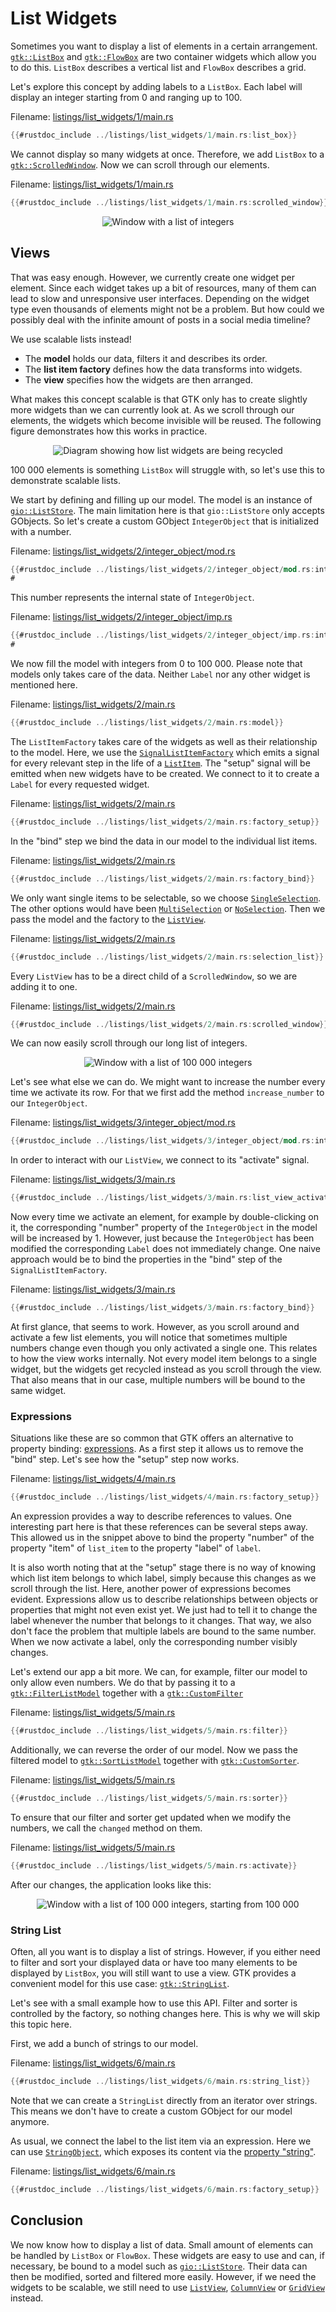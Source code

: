 # List Widgets

Sometimes you want to display a list of elements in a certain arrangement.
[`gtk::ListBox`](https://gtk-rs.org/gtk4-rs/stable/latest/docs/gtk4/struct.ListBox.html) and [`gtk::FlowBox`](https://gtk-rs.org/gtk4-rs/stable/latest/docs/gtk4/struct.FlowBox.html) are two container widgets which allow you to do this.
`ListBox` describes a vertical list and `FlowBox` describes a grid.

Let's explore this concept by adding labels to a `ListBox`.
Each label will display an integer starting from 0 and ranging up to 100.  

Filename: <a class=file-link href="https://github.com/gtk-rs/gtk4-rs/blob/main/book/listings/list_widgets/1/main.rs">listings/list_widgets/1/main.rs</a>

```rust
{{#rustdoc_include ../listings/list_widgets/1/main.rs:list_box}}
```

We cannot display so many widgets at once.
Therefore, we add `ListBox` to a [`gtk::ScrolledWindow`](https://gtk-rs.org/gtk4-rs/stable/latest/docs/gtk4/struct.ScrolledWindow.html).
Now we can scroll through our elements.

Filename: <a class=file-link href="https://github.com/gtk-rs/gtk4-rs/blob/main/book/listings/list_widgets/1/main.rs">listings/list_widgets/1/main.rs</a>

```rust
{{#rustdoc_include ../listings/list_widgets/1/main.rs:scrolled_window}}
```

<div style="text-align:center"><img src="img/lists_list_box.png" alt="Window with a list of integers"/></div>

## Views

That was easy enough.
However, we currently create one widget per element.
Since each widget takes up a bit of resources, many of them can lead to slow and unresponsive user interfaces.
Depending on the widget type even thousands of elements might not be a problem.
But how could we possibly deal with the infinite amount of posts in a social media timeline?

We use scalable lists instead!

- The **model** holds our data, filters it and describes its order.
- The **list item factory** defines how the data transforms into widgets.
- The **view** specifies how the widgets are then arranged.

What makes this concept scalable is that GTK only has to create slightly more widgets than we can currently look at.
As we scroll through our elements, the widgets which become invisible will be reused.
The following figure demonstrates how this works in practice.

<div style="text-align:center"><img src="img/scalable_lists_concept.png" alt="Diagram showing how list widgets are being recycled"/></div>

100 000 elements is something `ListBox` will struggle with, so let's use this to demonstrate scalable lists.

We start by defining and filling up our model.
The model is an instance of [`gio::ListStore`](https://gtk-rs.org/gtk-rs-core/stable/latest/docs/gio/struct.ListStore.html).
The main limitation here is that `gio::ListStore` only accepts GObjects.
So let's create a custom GObject `IntegerObject` that is initialized with a number.

Filename: <a class=file-link href="https://github.com/gtk-rs/gtk4-rs/blob/main/book/listings/list_widgets/2/integer_object/mod.rs">listings/list_widgets/2/integer_object/mod.rs</a>

```rust
{{#rustdoc_include ../listings/list_widgets/2/integer_object/mod.rs:integer_object}}
#
```

This number represents the internal state of `IntegerObject`.

Filename: <a class=file-link href="https://github.com/gtk-rs/gtk4-rs/blob/main/book/listings/list_widgets/2/integer_object/imp.rs">listings/list_widgets/2/integer_object/imp.rs</a>

```rust
{{#rustdoc_include ../listings/list_widgets/2/integer_object/imp.rs:integer_object}}
#
```

We now fill the model with integers from 0 to 100 000.
Please note that models only takes care of the data.
Neither `Label` nor any other widget is mentioned here.

Filename: <a class=file-link href="https://github.com/gtk-rs/gtk4-rs/blob/main/book/listings/list_widgets/2/main.rs">listings/list_widgets/2/main.rs</a>

```rust
{{#rustdoc_include ../listings/list_widgets/2/main.rs:model}}
```

The `ListItemFactory` takes care of the widgets as well as their relationship to the model.
Here, we use the [`SignalListItemFactory`](https://gtk-rs.org/gtk4-rs/stable/latest/docs/gtk4/struct.SignalListItemFactory.html) which emits a signal for every relevant step in the life of a [`ListItem`](https://gtk-rs.org/gtk4-rs/stable/latest/docs/gtk4/struct.ListItem.html).
The "setup" signal will be emitted when new widgets have to be created.
We connect to it to create a `Label` for every requested widget.

Filename: <a class=file-link href="https://github.com/gtk-rs/gtk4-rs/blob/main/book/listings/list_widgets/2/main.rs">listings/list_widgets/2/main.rs</a>

```rust
{{#rustdoc_include ../listings/list_widgets/2/main.rs:factory_setup}}
```

In the "bind" step we bind the data in our model to the individual list items.

Filename: <a class=file-link href="https://github.com/gtk-rs/gtk4-rs/blob/main/book/listings/list_widgets/2/main.rs">listings/list_widgets/2/main.rs</a>

```rust
{{#rustdoc_include ../listings/list_widgets/2/main.rs:factory_bind}}
```

We only want single items to be selectable, so we choose [`SingleSelection`](https://gtk-rs.org/gtk4-rs/stable/latest/docs/gtk4/struct.SingleSelection.html).
The other options would have been [`MultiSelection`](https://gtk-rs.org/gtk4-rs/stable/latest/docs/gtk4/struct.MultiSelection.html) or [`NoSelection`](https://gtk-rs.org/gtk4-rs/stable/latest/docs/gtk4/struct.NoSelection.html).
Then we pass the model and the factory to the [`ListView`](https://gtk-rs.org/gtk4-rs/stable/latest/docs/gtk4/struct.ListView.html).

Filename: <a class=file-link href="https://github.com/gtk-rs/gtk4-rs/blob/main/book/listings/list_widgets/2/main.rs">listings/list_widgets/2/main.rs</a>

```rust
{{#rustdoc_include ../listings/list_widgets/2/main.rs:selection_list}}
```

Every `ListView` has to be a direct child of a `ScrolledWindow`, so we are adding it to one.

Filename: <a class=file-link href="https://github.com/gtk-rs/gtk4-rs/blob/main/book/listings/list_widgets/2/main.rs">listings/list_widgets/2/main.rs</a>

```rust
{{#rustdoc_include ../listings/list_widgets/2/main.rs:scrolled_window}}
```

We can now easily scroll through our long list of integers.

<div style="text-align:center"><img src="img/lists_list_view_1.png" alt="Window with a list of 100 000 integers"/></div>

Let's see what else we can do.
We might want to increase the number every time we activate its row.
For that we first add the method `increase_number` to our `IntegerObject`.

Filename: <a class=file-link href="https://github.com/gtk-rs/gtk4-rs/blob/main/book/listings/list_widgets/3/integer_object/mod.rs">listings/list_widgets/3/integer_object/mod.rs</a>

```rust
{{#rustdoc_include ../listings/list_widgets/3/integer_object/mod.rs:integer_object}}
```

In order to interact with our `ListView`, we connect to its "activate" signal.

Filename: <a class=file-link href="https://github.com/gtk-rs/gtk4-rs/blob/main/book/listings/list_widgets/3/main.rs">listings/list_widgets/3/main.rs</a>

```rust
{{#rustdoc_include ../listings/list_widgets/3/main.rs:list_view_activate}}
```

Now every time we activate an element, for example by double-clicking on it,
the corresponding "number" property of the `IntegerObject` in the model will be increased by 1.
However, just because the `IntegerObject` has been modified the corresponding `Label` does not immediately change.
One naive approach would be to bind the properties in the "bind" step of the `SignalListItemFactory`.

Filename: <a class=file-link href="https://github.com/gtk-rs/gtk4-rs/blob/main/book/listings/list_widgets/3/main.rs">listings/list_widgets/3/main.rs</a>

```rust
{{#rustdoc_include ../listings/list_widgets/3/main.rs:factory_bind}}
```

At first glance, that seems to work.
However, as you scroll around and activate a few list elements,
you will notice that sometimes multiple numbers change even though you only activated a single one.
This relates to how the view works internally.
Not every model item belongs to a single widget, but the widgets get recycled instead as you scroll through the view.
That also means that in our case, multiple numbers will be bound to the same widget.

### Expressions

Situations like these are so common that GTK offers an alternative to property binding: [expressions](https://gtk-rs.org/gtk4-rs/stable/latest/docs/gtk4/struct.Expression.html).
As a first step it allows us to remove the "bind" step.
Let's see how the "setup" step now works.

Filename: <a class=file-link href="https://github.com/gtk-rs/gtk4-rs/blob/main/book/listings/list_widgets/4/main.rs">listings/list_widgets/4/main.rs</a>

```rust
{{#rustdoc_include ../listings/list_widgets/4/main.rs:factory_setup}}
```

An expression provides a way to describe references to values.
One interesting part here is that these references can be several steps away.
This allowed us in the snippet above to bind the property "number" of the property "item" of `list_item` to the property "label" of `label`.

It is also worth noting that at the "setup" stage there is no way of knowing which list item belongs to which label, simply because this changes as we scroll through the list.
Here, another power of expressions becomes evident.
Expressions allow us to describe relationships between objects or properties that might not even exist yet.
We just had to tell it to change the label whenever the number that belongs to it changes.
That way, we also don't face the problem that multiple labels are bound to the same number.
When we now activate a label, only the corresponding number visibly changes.

Let's extend our app a bit more.
We can, for example, filter our model to only allow even numbers.
We do that by passing it to a [`gtk::FilterListModel`](https://gtk-rs.org/gtk4-rs/stable/latest/docs/gtk4/struct.FilterListModel.html) together with a [`gtk::CustomFilter`](https://gtk-rs.org/gtk4-rs/stable/latest/docs/gtk4/struct.CustomFilter.html) 

Filename: <a class=file-link href="https://github.com/gtk-rs/gtk4-rs/blob/main/book/listings/list_widgets/5/main.rs">listings/list_widgets/5/main.rs</a>

```rust
{{#rustdoc_include ../listings/list_widgets/5/main.rs:filter}}
```

Additionally, we can reverse the order of our model.
Now we pass the filtered model to [`gtk::SortListModel`](https://gtk-rs.org/gtk4-rs/stable/latest/docs/gtk4/struct.SortListModel.html) together with [`gtk::CustomSorter`](https://gtk-rs.org/gtk4-rs/stable/latest/docs/gtk4/struct.CustomSorter.html).

Filename: <a class=file-link href="https://github.com/gtk-rs/gtk4-rs/blob/main/book/listings/list_widgets/5/main.rs">listings/list_widgets/5/main.rs</a>

```rust
{{#rustdoc_include ../listings/list_widgets/5/main.rs:sorter}}
```

To ensure that our filter and sorter get updated when we modify the numbers, we call the `changed` method on them.

Filename: <a class=file-link href="https://github.com/gtk-rs/gtk4-rs/blob/main/book/listings/list_widgets/5/main.rs">listings/list_widgets/5/main.rs</a>

```rust
{{#rustdoc_include ../listings/list_widgets/5/main.rs:activate}}
```

After our changes, the application looks like this:

<div style="text-align:center"><img src="img/lists_list_view_2.png" alt="Window with a list of 100 000 integers, starting from 100 000"/></div>

### String List

Often, all you want is to display a list of strings.
However, if you either need to filter and sort your displayed data or have too many elements to be displayed by `ListBox`, you will still want to use a view.
GTK provides a convenient model for this use case: [`gtk::StringList`](https://gtk-rs.org/gtk4-rs/stable/latest/docs/gtk4/struct.StringList.html).

Let's see with a small example how to use this API.
Filter and sorter is controlled by the factory, so nothing changes here.
This is why we will skip this topic here.

First, we add a bunch of strings to our model.

Filename: <a class=file-link href="https://github.com/gtk-rs/gtk4-rs/blob/main/book/listings/list_widgets/6/main.rs">listings/list_widgets/6/main.rs</a>

```rust
{{#rustdoc_include ../listings/list_widgets/6/main.rs:string_list}}
```

Note that we can create a `StringList` directly from an iterator over strings.
This means we don't have to create a custom GObject for our model anymore.

As usual, we connect the label to the list item via an expression.
Here we can use [`StringObject`](https://gtk-rs.org/gtk4-rs/stable/latest/docs/gtk4/struct.StringObject.html), which exposes its content via the [property "string"](https://gtk-rs.org/gtk4-rs/stable/latest/docs/gtk4/struct.StringObject.html#string).

Filename: <a class=file-link href="https://github.com/gtk-rs/gtk4-rs/blob/main/book/listings/list_widgets/6/main.rs">listings/list_widgets/6/main.rs</a>

```rust
{{#rustdoc_include ../listings/list_widgets/6/main.rs:factory_setup}}
```

## Conclusion

We now know how to display a list of data.
Small amount of elements can be handled by `ListBox` or `FlowBox`.
These widgets are easy to use and can, if necessary, be bound to a model such as [`gio::ListStore`](https://gtk-rs.org/gtk-rs-core/stable/latest/docs/gio/struct.ListStore.html).
Their data can then be modified, sorted and filtered more easily.
However, if we need the widgets to be scalable, we still need to use [`ListView`](https://gtk-rs.org/gtk4-rs/stable/latest/docs/gtk4/struct.ListView.html), [`ColumnView`](https://gtk-rs.org/gtk4-rs/stable/latest/docs/gtk4/struct.ColumnView.html) or [`GridView`](https://gtk-rs.org/gtk4-rs/stable/latest/docs/gtk4/struct.GridView.html) instead.
